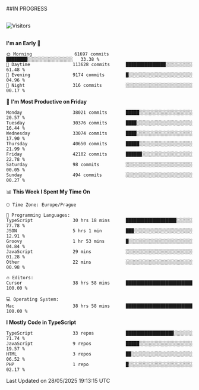 ##IN PROGRESS
##
![Visitors](https://komarev.com/ghpvc/?username=petrbui&style=for-the-badge&label=Visitors+👀)



##
<!--
[![My GitHub stats](https://github-readme-stats.vercel.app/api?username=petrbui&theme=github_dark)](https://github.com/anuraghazra/github-readme-stats)

[![My wakatime stats](https://github-readme-stats.vercel.app/api/wakatime?username=petrbui&theme=github_dark)](https://github.com/anuraghazra/github-readme-stats)
-->
<!--START_SECTION:waka-->
**I'm an Early 🐤** 

```text
🌞 Morning                61697 commits       ████████░░░░░░░░░░░░░░░░░   33.38 % 
🌆 Daytime                113628 commits      ███████████████░░░░░░░░░░   61.48 % 
🌃 Evening                9174 commits        █░░░░░░░░░░░░░░░░░░░░░░░░   04.96 % 
🌙 Night                  316 commits         ░░░░░░░░░░░░░░░░░░░░░░░░░   00.17 % 
```
📅 **I'm Most Productive on Friday** 

```text
Monday                   38021 commits       █████░░░░░░░░░░░░░░░░░░░░   20.57 % 
Tuesday                  30376 commits       ████░░░░░░░░░░░░░░░░░░░░░   16.44 % 
Wednesday                33074 commits       ████░░░░░░░░░░░░░░░░░░░░░   17.90 % 
Thursday                 40650 commits       █████░░░░░░░░░░░░░░░░░░░░   21.99 % 
Friday                   42102 commits       ██████░░░░░░░░░░░░░░░░░░░   22.78 % 
Saturday                 98 commits          ░░░░░░░░░░░░░░░░░░░░░░░░░   00.05 % 
Sunday                   494 commits         ░░░░░░░░░░░░░░░░░░░░░░░░░   00.27 % 
```


📊 **This Week I Spent My Time On** 

```text
🕑︎ Time Zone: Europe/Prague

💬 Programming Languages: 
TypeScript               30 hrs 18 mins      ███████████████████░░░░░░   77.78 % 
JSON                     5 hrs 1 min         ███░░░░░░░░░░░░░░░░░░░░░░   12.91 % 
Groovy                   1 hr 53 mins        █░░░░░░░░░░░░░░░░░░░░░░░░   04.84 % 
JavaScript               29 mins             ░░░░░░░░░░░░░░░░░░░░░░░░░   01.28 % 
Other                    22 mins             ░░░░░░░░░░░░░░░░░░░░░░░░░   00.98 % 

🔥 Editors: 
Cursor                   38 hrs 58 mins      █████████████████████████   100.00 % 

💻 Operating System: 
Mac                      38 hrs 58 mins      █████████████████████████   100.00 % 
```

**I Mostly Code in TypeScript** 

```text
TypeScript               33 repos            ██████████████████░░░░░░░   71.74 % 
JavaScript               9 repos             █████░░░░░░░░░░░░░░░░░░░░   19.57 % 
HTML                     3 repos             ██░░░░░░░░░░░░░░░░░░░░░░░   06.52 % 
PHP                      1 repo              █░░░░░░░░░░░░░░░░░░░░░░░░   02.17 % 
```




 Last Updated on 28/05/2025 19:13:15 UTC
<!--END_SECTION:waka-->
